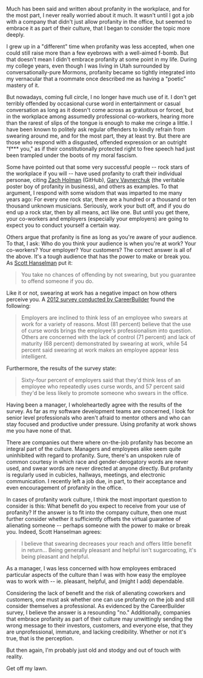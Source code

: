 Much has been said and written about profanity in the workplace, and for the most part, I never really worried about it much. It wasn't until I got a job with a company that didn't just allow profanity in the office, but seemed to embrace it as part of their culture, that I began to consider the topic more deeply.

I grew up in a "different" time when profanity was less accepted, when one could still raise more than a few eyebrows with a well-aimed f-bomb. But that doesn't mean I didn't embrace profanity at some point in my life. During my college years, even though I was living in Utah surrounded by conversationally-pure Mormons, profanity became so tightly integrated into my vernacular that a roommate once described me as having a "poetic" mastery of it.

But nowadays, coming full circle, I no longer have much use of it. I don't get terribly offended by occasional curse word in entertainment or casual conversation as long as it doesn't come across as gratuitous or forced, but in the workplace among assumedly professional co-workers, hearing more than the rarest of slips of the tongue is enough to make me cringe a little. I have been known to politely ask regular offenders to kindly refrain from swearing around me, and for the most part, they at least try. But there are those who respond with a disgusted, offended expression or an outright "f*** you," as if their constitutionally protected right to free speech had just been trampled under the boots of my moral fascism.

Some have pointed out that some very successful people -- rock stars of the workplace if you will -- have used profanity to craft their individual personae, citing [Zach Holman][1] (GitHub), [Gary Vaynerchuk][2] (the veritable poster boy of profanity in business), and others as examples. To that argument, I respond with some wisdom that was imparted to me many years ago: For every one rock star, there are a hundred or a thousand or ten thousand unknown musicians. Seriously, work your butt off, and if you do end up a rock star, then by all means, act like one. But until you get there, your co-workers and employers (especially your employers) are going to expect you to conduct yourself a certain way.

Others argue that profanity is fine as long as you're aware of your audience. To that, I ask: Who do you think your audience is when you're at work? Your co-workers? Your employer? Your customers? The correct answer is all of the above. It's a tough audience that has the power to make or break you. As [Scott Hanselman][3] put it:

> You take no chances of offending by not swearing, but you guarantee to offend someone if you do.

Like it or not, swearing at work has a negative impact on how others perceive you. A [2012 survey conducted by CareerBuilder][4] found the following:

> Employers are inclined to think less of an employee who swears at work for a variety of reasons. Most (81 percent) believe that the use of curse words brings the employee's professionalism into question. Others are concerned with the lack of control (71 percent) and lack of maturity (68 percent) demonstrated by swearing at work, while 54 percent said swearing at work makes an employee appear less intelligent.

Furthermore, the results of the survey state:

> Sixty-four percent of employers said that they'd think less of an employee who repeatedly uses curse words, and 57 percent said they'd be less likely to promote someone who swears in the office.

Having been a manager, I wholeheartedly agree with the results of the survey. As far as my software development teams are concerned, I look for senior level professionals who aren't afraid to mentor others and who can stay focused and productive under pressure. Using profanity at work shows me you have none of that.

There are companies out there where on-the-job profanity has become an integral part of the culture. Managers and employees alike seem quite uninhibited with regard to profanity. Sure, there's an unspoken rule of common courtesy in which race and gender-derogatory words are never used, and swear words are never directed at anyone directly. But profanity is regularly used in cubicles, hallways, meetings, and electronic communication. I recently left a job due, in part, to their acceptance and even encouragement of profanity in the office.

In cases of profanity work culture, I think the most important question to consider is this: What benefit do you expect to receive from your use of profanity? If the answer is to fit into the company culture, then one must further consider whether it sufficiently offsets the virtual guarantee of alienating someone -- perhaps someone with the power to make or break you. Indeed, Scott Hanselman agrees:

> I believe that swearing decreases your reach and offers little benefit in return... Being generally pleasant and helpful isn't sugarcoating, it's being pleasant and helpful.

As a manager, I was less concerned with how employees embraced particular aspects of the culture than I was with how easy the employee was to work with -- ie. pleasant, helpful, and (might I add) dependable.

Considering the lack of benefit and the risk of alienating coworkers and customers, one must ask whether one can use profanity on the job and still consider themselves a professional. As evidenced by the CareerBuilder survey, I believe the answer is a resounding "no." Additionally, companies that embrace profanity as part of their culture may unwittingly sending the wrong message to their investors, customers, and everyone else, that they are unprofessional, immature, and lacking credibility. Whether or not it's true, that is the perception.

But then again, I'm probably just old and stodgy and out of touch with reality.

Get off my lawn.

[1]: https://zachholman.com/posts/swearing/
[2]: https://www.garyvaynerchuk.com/
[3]: http://www.hanselman.com/blog/ProfanityDoesntWork.aspx
[4]: http://www.careerbuilder.com/share/aboutus/pressreleasesdetail.aspx?ed=12%2F31%2F2012&id=pr709&sd=7%2F25%2F2012
